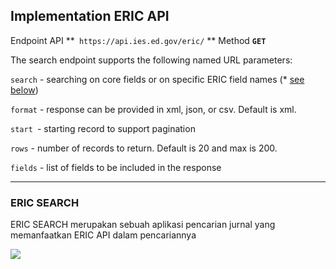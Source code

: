 ## Implementation ERIC API

Endpoint API **` https://api.ies.ed.gov/eric/` ** Method **`GET`**

The search endpoint supports the following named URL parameters:

`search` - searching on core fields or on specific ERIC field names (* [see below](https://www.eric.ed.gov/?advanced "see below"))

`format` - response can be provided in xml, json, or csv. Default is xml.

`start `- starting record to support pagination

`rows` - number of records to return. Default is 20 and max is 200.

`fields` - list of fields to be included in the response

------------

### ERIC SEARCH
ERIC SEARCH merupakan sebuah aplikasi pencarian jurnal yang memanfaatkan ERIC API dalam pencariannya

![](http://cdn.webapps.my.id/images/ss1.png)




